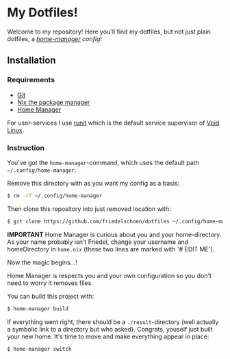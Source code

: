 # My Dotfiles!

Welcome to my repository! Here you'll find my dotfiles, but not just plain dotfiles, a *[home-manager](https://nix-community.github.io/home-manager/) config*!

## Installation

### Requirements

- [Git](https://git.org)
- [Nix the package manager](https://nixos.org/download/)
- [Home Manager](https://nix-community.github.io/home-manager/)

For user-services I use [runit](https://smarden.org/runit) which is the default service supervisor of [Void Linux](https://voidlinux.org).

### Instruction

You've got the `home-manager`-command, which uses the default path `~/.config/home-manager`.

Remove this directory with as you want my config as a basis: 
```bash
$ rm -rf ~/.config/home-manager
```

Then clone this repository into just removed location with:
```bash
$ git clone https://github.com/friedelschoen/dotfiles ~/.config/home-manager
```

**IMPORTANT** Home Manager is curious about you and your home-directory. As your name probably isn't Friedel, change your username and homeDirectory in `home.nix` (these two lines are marked with '# EDIT ME').


Now the magic begins...!

Home Manager is respects you and your own configuration so you don't need to worry it removes files.

You can build this project with:
```bash
$ home-manager build
```

If everything went right, there should be a `./result`-directory (well actually a symbolic link to a directory but who asked). Congrats, youself just built your new home. It's time to move and make everything appear in place:
```bash
$ home-manager switch
```
